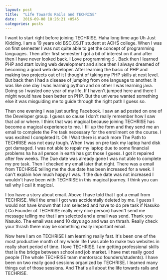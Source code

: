 ```yaml
---
layout: post
title:  "Life Towards Rails and TECHRISE"
date:   2016-09-08 18:26:21 +0545
categories: posts
---
```


I want to start right before joining TECHRISE. Haha long time ago Uh Just Kidding. I am a 19 years old BSC.CS.IT student at ACHS college.  When I was on first semester I was not quite able to get the concept of programming languages. Then after first semester I got a bit of interest on it and after then I have never looked back. I Love programming :) . Back then I learned PHP and start loving web development and since then I always dreamed of becoming a good web developer. After learning the basic of PHP and making two projects out of it I thought of taking my PHP skills at next level. But back then I had a disease of jumping from one language to another. It was like one day I was learning python and on  other I was learning java. Doing so I wasted one year of my life. If I haven't jumped here and there I might would have been better on PHP. But the universe wanted something else it was misguiding me to guide  through the  right path I guess so.

Then one evening I was just surfing Facebook. I saw an ad posted on one of the Developer group. I guess so cause I don't really remember how I saw that ad or where. I think that was magical because  joining TECHRISE has become a magical experience to me. I fill up the form and they send me an email to complete the Pre task necessary for the enrollment on the course. I was excited I completed It. Oh ! Wait there is much more The Path to TECHRISE was not easy tough. When I was on pre task my laptop hard disk got damaged. I was not able to repair my laptop due to some financial problems ha ha all person in earth has got those I guess. I got it repaired after few weeks. The Due date was already gone I was not able to complete my pre task. Then I checked my email later that night. There was a email from TECHRISE telling me the due date has been increased for a week. I can't explain how much happy I was. If the due date was not increased I wouldn't have been with TECHRISE in this magical journey. I think you can tell why I call it magical.

I too have a story about email.  Above I have told that I got a email from TECHRISE. Well the email I got was accidentally deleted by me. I guess I would not have known that I am selected and have to do pre task if Nasuko ( Co Founder of TECHRISE really very nice person) haven't send me  message telling me that I am selected and a email was send. Thank you Nasuko. The email was send 10 days ago and was on thrash. Really check your thrash there may be something really important email.

Now here I am on TECHRISE I am learning really fast. It's been one of the most productive month of my whole life I was able to make two websites in really short period of time. I love TECHRISE. I am getting professional skills that is the bridge between school and job market. I have met really good people (The whole TECHRISE team mentors/co founders/students). I have been on two really good sessions organized by TECHRISE. I learned many things out of those sessions. And That's all about the life towards rails and TECHRISE.
